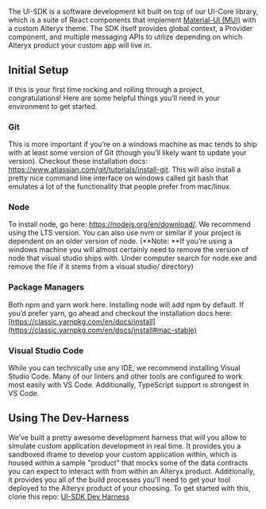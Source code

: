The UI-SDK is a software development kit built on top of our UI-Core library, which is a suite of React components that implement [Material-UI (MUI)](https://github.com/mui-org/material-ui) with a custom Alteryx theme. The SDK itself provides global context, a Provider component, and multiple messaging APIs to utilize depending on which Alteryx product your custom app will live in. 

## Initial Setup

If this is your first time rocking and rolling through a project, congratulations! Here are some helpful things you’ll need in your environment to get started.

### Git

This is more important if you’re on a windows machine as mac tends to ship with at least some version of Git (though you’ll likely want to update your version). Checkout these installation docs: https://www.atlassian.com/git/tutorials/install-git. This will also install a pretty nice command line interface on windows called git bash that emulates a lot of the functionality that people prefer from mac/linux. 

### Node

To install node, go here: https://nodejs.org/en/download/. We recommend using the LTS version. You can also use nvm or similar if your project is dependent on an older version of node. (**Note: **If you’re using a windows machine you will almost certainly need to remove the version of node that visual studio ships with. Under computer search for node.exe and remove the file if it stems from a visual studio/ directory)

### Package Managers

Both npm and yarn work here. Installing node will add npm by default. If you’d prefer yarn, go ahead and checkout the installation docs here: [https://classic.yarnpkg.com/en/docs/install](https://classic.yarnpkg.com/en/docs/install#mac-stable)

### Visual Studio Code

While you can technically use any IDE, we recommend installing Visual Studio Code. Many of our linters and other tools are configured to work most easily with VS Code. Additionally, TypeScript support is strongest in VS Code. 

## Using The Dev-Harness

We’ve built a pretty awesome development harness that will you allow to simulate custom application development in real time. It provides you a sandboxed iframe to develop your custom application within, which is housed within a sample "product" that mocks some of the data contracts you can expect to interact with from within an Alteryx product. Additionally, it provides you all of the build processes you'll need to get your tool deployed to the Alteryx product of your choosing. To get started with this, clone this repo: [UI-SDK Dev Harness](https://git.alteryx.com/ayx-ui-sdk/ui-sdk-dev-harness)
